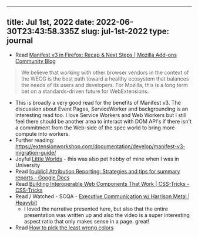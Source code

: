 
---
title: Jul 1st, 2022 
date: 2022-06-30T23:43:58.335Z
slug: jul-1st-2022
type: journal
---
* Read [Manifest v3 in Firefox: Recap & Next Steps | Mozilla Add-ons Community Blog](https://blog.mozilla.org/addons/2022/05/18/manifest-v3-in-firefox-recap-next-steps/)
> We believe that working with other browser vendors in the context of the WECG is the best path toward a healthy ecosystem that balances the needs of its users and developers. For Mozilla, this is a long term bet on a standards-driven future for WebExtensions.
  * This is broadly a very good read for the benefits of Manifest v3. The discussion about Event Pages, ServiceWorker and backgrounding is an interesting read too. I love Service Workers and Web Workers but I still feel there should be another area to interact with DOM API's if there isn't a commitment from the Web-side of the spec world to bring more compute into workers.
  * Further reading: https://extensionworkshop.com/documentation/develop/manifest-v3-migration-guide/
* Joyful [Little Worlds](https://jason.today/little-worlds) - this was also pet hobby of mine when I was in University
* Read [[public] Attribution Reporting: Strategies and tips for summary reports - Google Docs](https://docs.google.com/document/d/1bU0a_njpDcRd9vDR0AJjwJjrf3Or8vAzyfuK8JZDEfo/edit)
* Read [Building Interoperable Web Components That Work | CSS-Tricks - CSS-Tricks](https://css-tricks.com/building-interoperable-web-components-react/)
* Read / Watched - SCQA - [Executive Communication w/ Harrison Metal | Heavybit](https://www.heavybit.com/library/video/executive-communication/)
  * I loved the narrative presented here, but also that the entire presentation was written up and also the video is a super interesting aspect ratio that only makes sense in a page. great!
* Read [How to pick the least wrong colors](https://matthewstrom.com/writing/how-to-pick-the-least-wrong-colors/)

